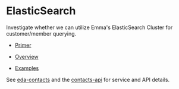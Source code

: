 # ElasticSearch

Investigate whether we can utilize Emma's ElasticSearch Cluster for
customer/member querying.

* [Primer](https://myemma.atlassian.net/wiki/display/CORE/ElasticSearch+Primer)

* [Overview](https://myemma.atlassian.net/wiki/pages/viewpage.action?pageId=15630457)

* [Examples](https://myemma.atlassian.net/wiki/display/CORE/Elasticsearch+Searches)

See [eda-contacts](https://github.com/emmadev/eda-contacts) and the [contacts-api](https://github.com/emmadev/contacts-api) for service and API details.
